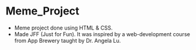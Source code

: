 # Meme_Project
- Meme project done using HTML & CSS.
- Made JFF (Just for Fun). It was inspired by a web-development course from App Brewery taught by Dr. Angela Lu.

